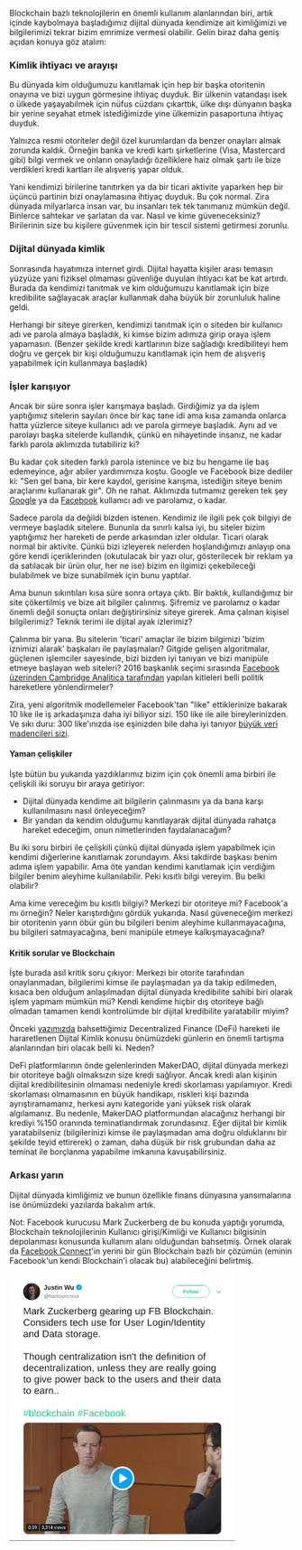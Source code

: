 

Blockchain bazlı teknolojilerin en önemli kullanım alanlarından biri, artık içinde kaybolmaya başladığımız dijital dünyada kendimize ait kimliğimizi ve bilgilerimizi tekrar bizim emrimize vermesi olabilir. Gelin biraz daha geniş açıdan konuya göz atalım: 

### Kimlik ihtiyacı ve arayışı

Bu dünyada kim olduğumuzu kanıtlamak için hep bir başka otoritenin onayına ve bizi uygun görmesine ihtiyaç duyduk. Bir ülkenin vatandaşı isek o ülkede yaşayabilmek için nüfus cüzdanı çıkarttık, ülke dışı dünyanın başka bir yerine seyahat etmek istediğimizde yine ülkemizin pasaportuna ihtiyaç duyduk. 

Yalnızca resmi otoriteler değil özel kurumlardan da benzer onayları almak zorunda kaldık. Örneğin banka ve kredi kartı şirketlerine (Visa, Mastercard gibi) bilgi vermek ve onların onayladığı özelliklere haiz olmak şartı ile bize verdikleri kredi kartları ile alışveriş yapar olduk.

Yani kendimizi birilerine tanıtırken ya da bir ticari aktivite yaparken hep bir üçüncü partinin bizi onaylamasına ihtiyaç duyduk. Bu çok normal. Zira dünyada milyarlarca insan var, bu insanları tek tek tanımanız mümkün değil. Binlerce sahtekar ve şarlatan da var. Nasıl ve kime güveneceksiniz? Birilerinin size bu kişilere güvenmek için bir tescil sistemi getirmesi zorunlu. 

### Dijital dünyada kimlik

Sonrasında hayatımıza internet girdi. Dijital hayatta kişiler arası temasın yüzyüze yani fiziksel olmaması güvenliğe duyulan ihtiyacı kat be kat artırdı. Burada da kendimizi tanıtmak ve kim olduğumuzu kanıtlamak için bize kredibilite sağlayacak araçlar kullanmak daha büyük bir zorunluluk haline geldi. 

Herhangi bir siteye girerken, kendimizi tanıtmak için o siteden bir kullanıcı adı ve parola almaya başladık, ki kimse bizim adımıza girip oraya işlem yapamasın. (Benzer şekilde kredi kartlarının bize sağladığı kredibiliteyi hem doğru ve gerçek bir kişi olduğumuzu kanıtlamak için hem de alışveriş yapabilmek için kullanmaya başladık)

### İşler karışıyor

Ancak bir süre sonra işler karışmaya başladı. Girdiğimiz ya da işlem yaptığımız sitelerin sayıları önce bir kaç tane idi ama kısa zamanda onlarca hatta yüzlerce siteye kullanıcı adı ve parola girmeye başladık. Aynı ad ve parolayı başka sitelerde kullandık, çünkü en nihayetinde insanız, ne kadar farklı parola aklımızda tutabiliriz ki?

Bu kadar çok siteden farklı parola istenince ve biz bu hengame ile baş edemeyince, ağır abiler yardımımıza koştu. Google ve Facebook bize dediler ki: "Sen gel bana, bir kere kaydol, gerisine karışma, istediğin siteye benim araçlarımı kullanarak gir". Oh ne rahat. Aklımızda tutmamız gereken tek şey [Google](https://developers.google.com/identity/) ya da [Facebook](https://developers.facebook.com/docs/facebook-login/) kullanıcı adı ve parolamız, o kadar. 

Sadece parola da değildi bizden istenen. Kendimiz ile ilgili pek çok bilgiyi de vermeye başladık sitelere. Bununla da sınırlı kalsa iyi, bu siteler bizim yaptığımız her hareketi de perde arkasından izler oldular. Ticari olarak normal bir aktivite. Çünkü bizi izleyerek nelerden hoşlandığımızı anlayıp ona göre kendi içeriklerinden (okutulacak bir yazı olur, gösterilecek bir reklam  ya da  satılacak bir ürün olur, her ne ise) bizim en ilgimizi çekebileceği bulabilmek ve bize sunabilmek için bunu yaptılar. 

Ama bunun sıkıntıları kısa süre sonra ortaya çıktı. Bir baktık, kullandığımız bir site çökertilmiş ve bize ait bilgiler çalınmış. Şifremiz ve parolamız o kadar önemli değil sonuçta onları değiştirirsiniz siteye girerek. Ama çalınan kişisel bilgilerimiz? Teknik terimi ile dijital ayak izlerimiz? 

Çalınma bir yana. Bu sitelerin 'ticari' amaçlar ile bizim bilgimizi 'bizim iznimizi alarak' başkaları ile paylaşmaları? Gitgide gelişen algoritmalar, güçlenen işlemciler sayesinde, bizi bizden iyi tanıyan ve bizi manipüle etmeye başlayan web siteleri? 2016 başkanlık seçimi sırasında [Facebook üzerinden Cambridge Analitica tarafından](https://www.vox.com/policy-and-politics/2018/3/23/17151916/facebook-cambridge-analytica-trump-diagram) yapılan kitleleri belli politik hareketlere yönlendirmeler? 

Zira, yeni algoritmik modellemeler Facebook'tan "like" ettiklerinize bakarak 10 like ile iş arkadaşınıza daha iyi biliyor sizi.  150 like ile aile bireylerinizden. Ve sıkı duru: 300 like'ınızda ise eşinizden bile daha iyi tanıyor [büyük veri madencileri sizi](https://edition.cnn.com/2018/04/10/health/facebook-likes-psychographics/index.html). 

#### Yaman çelişkiler

İşte bütün bu yukarıda yazdıklarımız bizim için çok önemli ama birbiri ile çelişkili iki soruyu bir araya getiriyor:
- Dijital dünyada kendime ait bilgilerin çalınmasını ya da bana karşı kullanılmasını nasıl önleyeceğim?
- Bir yandan da kendim olduğumu kanıtlayarak dijital dünyada rahatça hareket edeceğim, onun nimetlerinden faydalanacağım?

Bu iki soru birbiri ile çelişkili çünkü dijital dünyada işlem yapabilmek için kendimi diğerlerine kanıtlamak zorundayım. Aksi takdirde başkası benim adıma işlem yapabilir. Ama öte yandan kendimi kanıtlamak için verdiğim bilgiler benim aleyhime kullanılabilir. Peki kısıtlı bilgi vereyim. Bu belki olabilir? 

Ama kime vereceğim bu kısıtlı bilgiyi? Merkezi bir otoriteye mi? Facebook'a mı örneğin? Neler karıştırdığını gördük yukarıda. Nasıl güveneceğim merkezi bir otoritenin yarın öbür gün bu bilgileri benim aleyhime kullanmayacağına, bu bilgileri satmayacağına, beni manipüle etmeye kalkışmayacağına?

#### Kritik sorular ve Blockchain

İşte burada asıl kritik soru çıkıyor: Merkezi bir otorite tarafından onaylanmadan, bilgilerimi kimse ile paylaşmadan ya da takip edilmeden, kısaca ben olduğum anlaşılmadan dijital dünyada kredibilite sahibi biri olarak işlem yapmam mümkün mü? Kendi kendime hiçbir dış otoriteye bağlı olmadan tamamen kendi kontrolümde bir dijital kredibilite yaratabilir miyim?

Önceki [yazımızda](https://ademimerkezi.com/genel/2019/02/14/Blockchain-finans-dunyasini-nasil-etkileyecek.html) bahsettiğimiz Decentralized Finance (DeFi) hareketi ile hararetlenen Dijital Kimlik konusu önümüzdeki günlerin en önemli tartışma alanlarından biri olacak belli ki. Neden? 

DeFi platformlarının önde gelenlerinden MakerDAO, dijital dünyada merkezi bir otoriteye bağlı olmaksızın size kredi sağlıyor. Ancak kredi alan kişinin dijital kredibilitesinin olmaması nedeniyle kredi skorlaması yapılamıyor. Kredi skorlaması olmamasının en büyük handikapı, riskleri kişi bazında ayrıştıramamanız, herkesi aynı kategoride yani yüksek risk olarak algılamanız. Bu nedenle, MakerDAO platformundan alacağınız herhangi bir krediyi %150 oranında teminatlandırmak zorundasınız. Eğer dijital bir kimlik yaratabilseniz (bilgilerinizi kimse ile paylaşmadan ama doğru olduklarını bir şekilde teyid ettirerek) o zaman, daha düşük bir risk grubundan daha az teminat ile borçlanma yapabilme imkanına kavuşabilirsiniz. 

### Arkası yarın

Dijital dünyada kimliğimiz ve bunun özellikle finans dünyasına yansımalarına ise önümüzdeki yazılarda bakalım artık.


Not:
Facebook kurucusu Mark Zuckerberg de bu konuda yaptığı yorumda, Blockchain teknolojilerinin Kullanıcı girişi/Kimliği ve Kullanıcı bilgisinin depolanması konusunda kullanım alanı olduğundan bahsetmiş. Örnek olarak da [Facebook Connect](https://whatis.techtarget.com/definition/Facebook-Connect)'in yerini bir gün Blockchain bazlı bir çözümün (eminin Facebook'un kendi Blockchain'i olacak bu) alabileceğini belirtmiş. 

[![Zuckerberg'in Blockchain Düşünceleri](/assets/zuckerberg_blockhain_400.png)](https://twitter.com/hackapreneur/status/1099341714953781248)
